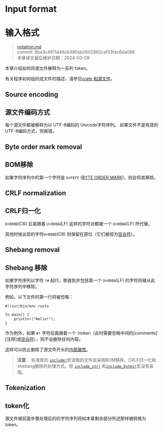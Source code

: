 # Input format
# 输入格式

>[notation.md](https://github.com/rust-lang/reference/blob/master/src/input-format.md)\
>commit: 8ba3c4911446cb390eb0602862caf53fac6da086 \
>本章译文最后维护日期：2024-03-09

本章介绍如何将源文件解释为一系列 token。

有关程序如何组织成文件的描述，请参见[crate 和源文件][Crates and source files]。

## Source encoding
## 源文件编码方式

每个源文件都被解释为以 UTF-8编码的 Unicode字符序列。
如果文件不是有效的 UTF-8编码方式，则报错。

## Byte order mark removal
## BOM移除

如果字符序列中的第一个字符是 `U+FEFF` ([BYTE ORDER MARK])，则会将其移除。

## CRLF normalization
## CRLF归一化

`U+000D`(CR) 后紧跟着 `U+000A`(LF) 这样的字符对都被一个 `U+000A`(LF) 所代替。

其他时候出现的字符`U+000D`(CR) 则保留在原位（它们被视为[空白符][whitespace]）。

## Shebang removal
## Shebang 移除

如果字符序列以字符 `!#` 起行，那直到并包括第一个 `U+000A`(LF) 的字符将被从此字符序列中移除。

例如，以下文件的第一行将被忽略：

<!-- ignore: tests don't like shebang -->
```rust,ignore
#!/usr/bin/env rustx

fn main() {
    println!("Hello!");
}
```

作为例外，如果 `#!` 字符后面跟着一个 `[`token（此时需要忽略中间的[comments][注释]或[空白符][whitespace]），则不会删除任何内容。

这样可以防止删除了源文件开头的[内部属性][inner attribute]。

> **注意**： 标准库的 [`include!`]宏读取的文件会采用BOM移除、CRLF归一化和 shebang删除的处理方式。但 [`include_str!`] 和[`include_bytes!`]宏没有采用。

## Tokenization
## token化

源文件被前面步骤处理后的的字符序列将如本章剩余部分所述那样被转换为 token。


[`include!`]: ../std/macro.include.md
[`include_bytes!`]: ../std/macro.include_bytes.md
[`include_str!`]: ../std/macro.include_str.md
[inner attribute]: attributes.md
[BYTE ORDER MARK]: https://en.wikipedia.org/wiki/Byte_order_mark#UTF-8
[comments]: comments.md
[Crates and source files]: crates-and-source-files.md
[_shebang_]: https://en.wikipedia.org/wiki/Shebang_(Unix)
[whitespace]: whitespace.md
